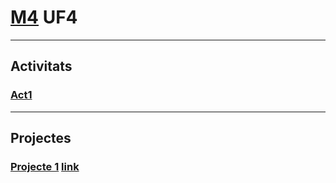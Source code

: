 # [M4](/M4/M4.md) UF4
***
## Activitats
### [Act1](/M4/UF4/Act1/Act1.md)
***
## Projectes
### [Projecte 1](/M4/UF4/Proj1/Proj1.html) [link](https://theduckfrederik.github.io/2-SMX-24-25/M4/UF4/Proj1/Proj1.html)